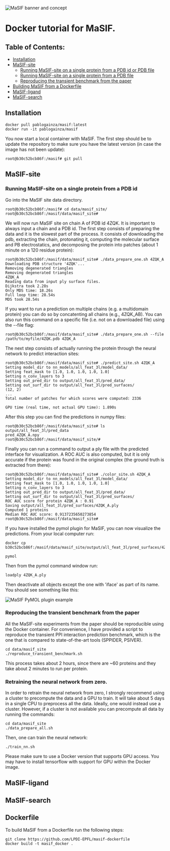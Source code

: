 ![MaSIF banner and concept](https://raw.githubusercontent.com/LPDI-EPFL/masif/master/img/Concept-01.png)

# Docker tutorial for MaSIF.

## Table of Contents: 

- [Installation](#Installation)
- [MaSIF-site](#MaSIF-site)
    * [Running MaSIF-site on a single protein from a PDB id or PDB file](#Running-MaSIF-site-on-a-single-protein-from-a-PDB-id)
    * [Running MaSIF-site on a single protein from a PDB file](#Running-MaSIF-site-on-a-single-protein-from-a-PDB-file)
    * [Reproducing the transient benchmark from the paper](#Reproducing-the-transient-benchmark-from-the-paper)
- [Building MaSIF from a Dockerfile](Dockerfile)
- [MaSIF-ligand](#MaSIF-ligand)
- [MaSIF-search](#MaSIF-search)


## Installation

```
docker pull pablogainza/masif:latest
docker run -it pablogainza/masif
```
You now start a local container with MaSIF. The first step should be to update the repository to make sure you have the latest version (in case the image has not been update):

```
root@b30c52bcb86f:/masif# git pull 
```

## MaSIF-site

### Running MaSIF-site on a single protein from a PDB id

Go into the MaSIF site data directory. 
```
root@b30c52bcb86f:/masif# cd data/masif_site/
root@b30c52bcb86f:/masif/data/masif_site# 
```

We will now run MaSIF site on chain A of PDB id 4ZQK. It is important to always input a chain and a PDB id. The first step consists of preparing the data and it is the slowest part of the process. It consists of downloading the pdb, extracting the chain, protonating it, computing the molecular surface and PB electrostatics, and decomposing the protein into patches (about 1 minute on a 120 residue protein): 

```
root@b30c52bcb86f:/masif/data/masif_site# ./data_prepare_one.sh 4ZQK_A
Downloading PDB structure '4ZQK'...
Removing degenerated triangles
Removing degenerated triangles
4ZQK_A
Reading data from input ply surface files.
Dijkstra took 2.28s
Only MDS time: 18.26s
Full loop time: 28.54s
MDS took 28.54s
```

If you want to run a prediction on multiple chains (e.g. a multidomain protein) you can do so by concatenting all chains (e.g., 4ZQK_AB). You can also run this command on a specific file (i.e. not on a downloaded file) using the --file flag: 

```
root@b30c52bcb86f:/masif/data/masif_site# ./data_prepare_one.sh --file /path/to/myfile/4ZQK.pdb 4ZQK_A
```

The next step consists of actually running the protein through the neural network to predict interaction sites: 

```
root@b30c52bcb86f:/masif/data/masif_site# ./predict_site.sh 4ZQK_A
Setting model_dir to nn_models/all_feat_3l/model_data/
Setting feat_mask to [1.0, 1.0, 1.0, 1.0, 1.0]
Setting n_conv_layers to 3
Setting out_pred_dir to output/all_feat_3l/pred_data/
Setting out_surf_dir to output/all_feat_3l/pred_surfaces/
(12, 2)
...
Total number of patches for which scores were computed: 2336

GPU time (real time, not actual GPU time): 1.890s
```

After this step you can find the predictions in numpy files:

```
root@b30c52bcb86f:/masif/data/masif_site# ls output/all_feat_3l/pred_data
pred_4ZQK_A.npy
root@b30c52bcb86f:/masif/data/masif_site/#
```

Finally you can run a command to output a ply file with the predicted interface for visualization. A ROC AUC is also computed, but it is only accurate if the protein was found in the original complex (the ground truth is extracted from there):

```
root@b30c52bcb86f:/masif/data/masif_site# ./color_site.sh 4ZQK_A
Setting model_dir to nn_models/all_feat_3l/model_data/
Setting feat_mask to [1.0, 1.0, 1.0, 1.0, 1.0]
Setting n_conv_layers to 3
Setting out_pred_dir to output/all_feat_3l/pred_data/
Setting out_surf_dir to output/all_feat_3l/pred_surfaces/
ROC AUC score for protein 4ZQK_A : 0.91
Saving output/all_feat_3l/pred_surfaces/4ZQK_A.ply
Computed 1 proteins
Median ROC AUC score: 0.9137235650273854
root@b30c52bcb86f:/masif/data/masif_site#
```

If you have installed the pymol plugin for MaSIF, you can now visualize the predictions. From your local computer run: 

``` 
docker cp b30c52bcb86f:/masif/data/masif_site/output/all_feat_3l/pred_surfaces/4ZQK_A.ply 
```

```
pymol
```

Then from the pymol command window run: 

```
loadply 4ZQK_A.ply 
```

Then deactivate all objects except the one with 'iface' as part of its name. You should see something like this: 

![MaSIF PyMOL plugin example](https://raw.githubusercontent.com/LPDI-EPFL/masif/master/img/masif_plugin_example_2.png)



### Reproducing the transient benchmark from the paper

All the MaSIF-site experiments from the paper should be reproducible using the Docker container. For convenience, I have provided a script to reproduce the transient PPI interaction prediction benchmark, which is the one that is compared to state-of-the-art tools (SPPIDER, PSIVER).

```
cd data/masif_site
./reproduce_transient_benchmark.sh
```

This process takes about 2 hours, since there are ~60 proteins and they take about 2 minutes to run per protein.

### Retraining the neural network from zero. 

In order to retrain the neural network from zero, I strongly recommend using a cluster to precompute the data and a GPU to train. It will take about 5 days in a single CPU to preprocess all the data. Ideally, one would instead use a cluster. However, if a cluster is not available you can precompute all data by running the commands: 

```
cd data/masif_site
./data_prepare_all.sh
```
Then, one can train the neural network: 

```
./train_nn.sh
```

Please make sure to use a Docker version that supports GPU access. You may have to install tensorflow with support for GPU within the Docker image. 




## MaSIF-ligand

## MaSIF-search

## Dockerfile

To build MaSIF from a Dockerfile run the following steps: 

```
git clone https://github.com/LPDI-EPFL/masif-dockerfile
docker build -t masif_docker . 
```
